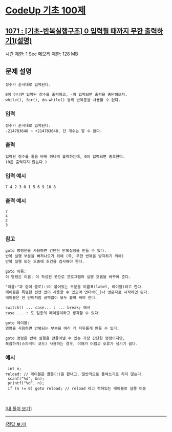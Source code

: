 # [CodeUp 기초 100제](https://codeup.kr/problem.php)

## [1071 : [기초-반복실행구조] 0 입력될 때까지 무한 출력하기1(설명)](https://codeup.kr/problem.php?id=1071)

시간 제한: 1 Sec 메모리 제한: 128 MB

## 문제 설명

    정수가 순서대로 입력된다.

    0이 아니면 입력된 정수를 출력하고, -이 입력되면 출력을 중단해보자.
    while(), for(), do-while() 등의 반복문을 사용할 수 없다.

### 입력

    정수가 순서대로 입력된다.
    -214783648 ~ +214783648, 단 개수는 알 수 없다.

### 출력

    입력된 정수를 줄을 바꿔 하나씩 출력하는데, 0이 입력되면 종료한다.
    (0은 출력되지 않는다.)

### 입력 예시

    7 4 2 3 0 1 5 6 9 10 8

### 출력 예시

    7
    4
    2
    3

### 참고

    goto 명령문을 사용하면 간단한 반복실행을 만들 수 있다.
    반복 실행 부분을 빠져나오기 위해 (즉, 무한 반복을 방지하기 위해)
    반복 실행 되는 도중에 조건을 검사해야 한다.

    goto 이름:
    이 명령은 이름: 이 작성된 곳으로 프로그램의 실행 흐롬을 바꾸어 준다.

    "이름:"과 같이 클로(:)이 붙어있는 부분을 이름표(label, 레이블)라고 한다.
    레이블은 특별한 선언 없이 사용할 수 있으며 언더바(_)나 영문자로 시작하면 된다.
    레이블은 한 단어처럼 공백없이 모두 붙여 써야 한다.

    switch() ... case... : ... break; 에서
    case ... : 도 일종의 레이블이라고 생각할 수 있다.

    goto 레이블:
    명령을 사용하면 반복되는 부분을 여러 개 자유롭게 만들 수 있다.

    goto 명령은 반복 실행을 만들어낼 수 있는 가장 간단한 명령이지만,
    복잡하게(스파게티 코드) 사용하는 경우, 이해가 어렵고 오류가 생기기 쉽다.

### 예시

     int n;
    reload: // 레이블은 콜론(:)을 끝내고, 일반적으로 들여쓰기르 하지 않는다.
     scanf("%d", &n);
     printf("%d", n);
     if (n != 0) goto reload; // reload 라고 적혀있는 레이블로 실행 이동


</br>

[[내 풀이 보기]](https://github.com/flexboni/code_up/blob/master/1070/myCode.cpp)

---

[(정답 보기)](https://codeup.kr/showsource.php?id=434953)
